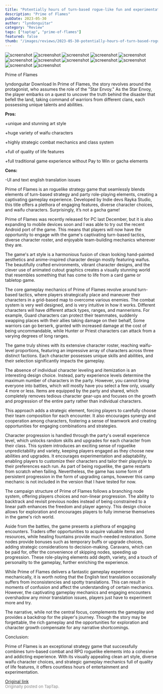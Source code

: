 ```yaml
---
title: "Potentially hours of turn-based rogue-like fun and experimentation | Review - Prime of Flames"
description: "Prime of Flames"
pubDate: 2023-05-30
author: "lyndonguitar"
category: "Review"
tags: ["taptap", "prime-of-flames"]
featured: false
thumb: "/images/reviews/2023-05-30-potentially-hours-of-turn-based-rogue-like-fun-and-experimentation--review---prime-of-fla-0.avif"
---
```


<div class="gallery">
  <img src="/images/reviews/2023-05-30-potentially-hours-of-turn-based-rogue-like-fun-and-experimentation--review---prime-of-fla-0.avif" alt="screenshot" />
  <img src="/images/reviews/2023-05-30-potentially-hours-of-turn-based-rogue-like-fun-and-experimentation--review---prime-of-fla-1.avif" alt="screenshot" />
  <img src="/images/reviews/2023-05-30-potentially-hours-of-turn-based-rogue-like-fun-and-experimentation--review---prime-of-fla-2.avif" alt="screenshot" />
  <img src="/images/reviews/2023-05-30-potentially-hours-of-turn-based-rogue-like-fun-and-experimentation--review---prime-of-fla-3.avif" alt="screenshot" />
  <img src="/images/reviews/2023-05-30-potentially-hours-of-turn-based-rogue-like-fun-and-experimentation--review---prime-of-fla-4.avif" alt="screenshot" />
  <img src="/images/reviews/2023-05-30-potentially-hours-of-turn-based-rogue-like-fun-and-experimentation--review---prime-of-fla-5.avif" alt="screenshot" />
  <img src="/images/reviews/2023-05-30-potentially-hours-of-turn-based-rogue-like-fun-and-experimentation--review---prime-of-fla-6.avif" alt="screenshot" />
  <img src="/images/reviews/2023-05-30-potentially-hours-of-turn-based-rogue-like-fun-and-experimentation--review---prime-of-fla-7.avif" alt="screenshot" />
  <img src="/images/reviews/2023-05-30-potentially-hours-of-turn-based-rogue-like-fun-and-experimentation--review---prime-of-fla-8.avif" alt="screenshot" />
  <img src="/images/reviews/2023-05-30-potentially-hours-of-turn-based-rogue-like-fun-and-experimentation--review---prime-of-fla-9.avif" alt="screenshot" />
  <img src="/images/reviews/2023-05-30-potentially-hours-of-turn-based-rogue-like-fun-and-experimentation--review---prime-of-fla-10.avif" alt="screenshot" />
  <img src="/images/reviews/2023-05-30-potentially-hours-of-turn-based-rogue-like-fun-and-experimentation--review---prime-of-fla-11.avif" alt="screenshot" />
</div>

Prime of Flames

lyndonguitar
Download
In Prime of Flames, the story revolves around the protagonist, who assumes the role of the "Star Envoy." As the Star Envoy, the player embarks on a quest to uncover the truth behind the disaster that befell the land, taking command of warriors from different clans, each possessing unique talents and abilities.


**Pros:**


+unique and stunning art style

+huge variety of waifu characters

+highly strategic combat mechanics and class system

+full of quality of life features

+full traditional game experience without Pay to Win or gacha elements


**Cons:**


-UI and text english translation issues

Prime of Flames is an roguelike strategy game that seamlessly blends elements of turn-based strategy and party role-playing elements, creating a captivating gameplay experience. Developed by Indie devs Rayka Studio, this title offers a plethora of engaging features, diverse character choices, and waifu characters. Surprisingly, it’s not a gacha game!

Prime of Flames was recently released for PC last December, but it is also expanding to mobile devices soon and I was able to try out the recent Android port of the game. This means that players will now have the opportunity to engage with the game's captivating turn-based tactics, diverse character roster, and enjoyable team-building mechanics wherever they are.

The game's art style is a harmonious fusion of clean looking hand-painted aesthetics and anime-inspired character design mostly featuring waifus. The beautifully crafted environments, vibrant character designs, and the clever use of animated cutout graphics creates a visually stunning world that resembles something that has come to life from a card game or tabletop game.

The core gameplay mechanics of Prime of Flames revolve around turn-based tactics, where players strategically place and maneuver their characters in a grid-based map to overcome various enemies. The combat system is very well designed, and is very intuitive in how it works. Different characters will have different attack types, ranges, and mannerisms. For example, Guard characters can protect their teammates, suddenly swapping places with their allies taking damage on their behalf, Some warriors can go berserk, granted with increased damage at the cost of being uncommandable, while Hunter or Priest characters can attack from a varying degrees of long ranges.

The game truly shines with its extensive character roster, reaching waifu-level proportions, featuring an impressive array of characters across three distinct factions. Each character possesses unique skills and abilities, and their selection significantly impacts the gameplay.

The absence of individual character leveling and itemization is an interesting design choice. Instead, party experience levels determine the maximum number of characters in the party. However, you cannot bring everyone into battles, which will mostly have you select a few only, usually 4 more or less. Items are equipped by the party and shared, which completely removes tedious character gear-ups and focuses on the growth and progression of the entire party rather than individual characters.

This approach adds a strategic element, forcing players to carefully choose their team composition for each encounter. It also encourages synergy and cooperation among characters, fostering a sense of teamwork and creating opportunities for engaging combinations and strategies.

Character progression is handled through the party's overall experience level, which unlocks random skills and upgrades for each character from their class. This system introduces an exciting sense of roguelike unpredictability and variety, keeping players engaged as they choose new abilities and upgrades. It encourages experimentation and adaptability, enabling players to customize their characters and tailor their playstyle to their preferences each run. As part of being roguelike, the game restarts from scratch when failing. Nevertheless, the game has some form of persistent progression in the form of upgrading camps, however this camp mechanic is not included in the version that I have tested for now.

The campaign structure of Prime of Flames follows a branching node system, offering players choices and non-linear progression. The ability to backtrack and revisit previous nodes instead of being constrained to a linear path enhances the freedom and player agency. This design choice allows for exploration and encourages players to fully immerse themselves in the game's rich world.

Aside from the battles, the game presents a plethora of engaging encounters. Traders offer opportunities to acquire valuable items and resources, while healing fountains provide much-needed restoration. Some nodes provide bonuses such as temporary buffs or upgrade choices, adding strategic considerations to decision-making. Caravans, which can be paid for, offer the convenience of skipping nodes, speeding up progression. These role-playing elements add depth, variety, and a touch of personality to the gameplay, further enriching the experience.

While Prime of Flames delivers a fantastic gameplay experience mechanically, it is worth noting that the English text translation occasionally suffers from inconsistencies and spotty translations. This can result in moments of confusion and affect the understanding of certain mechanics. However, the captivating gameplay mechanics and engaging encounters overshadow any minor translation issues, players just have to experiment more and try.

The narrative, while not the central focus, complements the gameplay and provides a backdrop for the player's journey. Though the story may be forgettable, the rich gameplay and the opportunities for exploration and character growth compensate for any narrative shortcomings.

Conclusion:

Prime of Flames is an exceptional strategy game that successfully combines turn-based combat and RPG roguelike elements into a cohesive and addicting experience. With its visually appealing clean art style, diverse waifu character choices, and strategic gameplay mechanics full of quality of life features, it offers countless hours of entertainment and experimentation.

[Original link](https://www.taptap.io/post/5718338)<br><span style="font-size: 0.95em; color: #888;">Originally posted on TapTap.</span>
